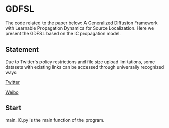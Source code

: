 # GDFSL

The code related to the paper below: A Generalized Diffusion Framework with Learnable Propagation Dynamics for Source Localization.
Here we present the GDFSL based on the IC propagation model.

## Statement
Due to Twitter's policy restrictions and file size upload limitations, some datasets with existing links can be accessed through universally recognized ways:

[Twitter](https://www.dropbox.com/s/7ewzdrbelpmrnxu/rumdetect2017.zip)

[Weibo](https://www.dropbox.com/s/46r50ctrfa0ur1o/rumdect.zip?dl=0)

## Start

main_IC.py is the main function of the program.

